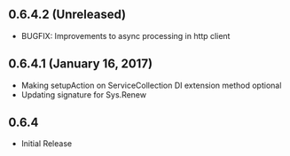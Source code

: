 
## 0.6.4.2 (Unreleased)

* BUGFIX: Improvements to async processing in http client 

## 0.6.4.1 (January 16, 2017)

* Making setupAction on ServiceCollection DI extension method optional
* Updating signature for Sys.Renew

## 0.6.4

* Initial Release
